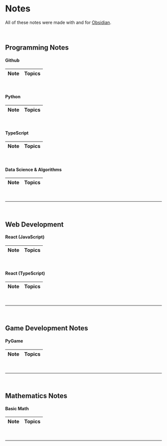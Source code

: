 # Notes

All of these notes were made with and for [Obsidian](https://obsidian.md/). 

<br>

## Programming Notes

#### Github

| Note | Topics |
| :--: | :--: | 

<br>

#### Python

| Note | Topics |
| :--: | :--: | 

<br>

#### TypeScript

| Note | Topics |
| :--: | :--: | 

<br>

#### Data Science & Algorithms

| Note | Topics |
| :--: | :--: | 

<br>

---

<br>

## Web Development

#### React (JavaScript)

| Note | Topics |
| :--: | :--: | 

<br>

#### React (TypeScript)

| Note | Topics |
| :--: | :--: | 

<br>

---

<br>

## Game Development Notes

#### PyGame

| Note | Topics |
| :--: | :--: | 


<br>

---

<br>

## Mathematics Notes

#### Basic Math

| Note | Topics |
| :--: | :--: | 


<br>

---

<br>
